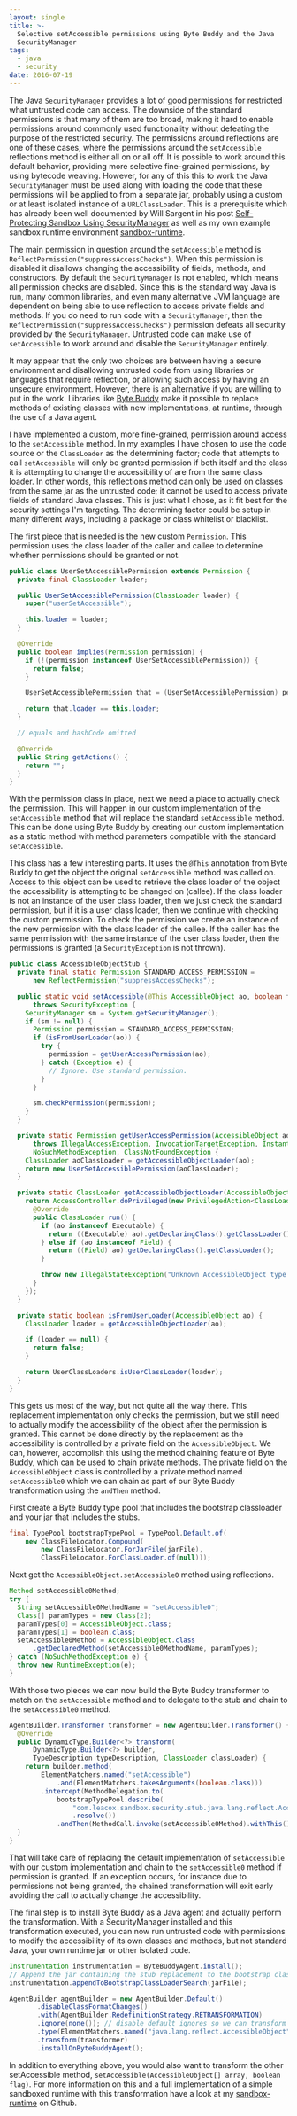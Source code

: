 ```yaml
---
layout: single
title: >-
  Selective setAccessible permissions using Byte Buddy and the Java
  SecurityManager
tags:
  - java
  - security
date: 2016-07-19
---
```



The Java `SecurityManager` provides a lot of good permissions for restricted what untrusted code can access. The downside of the standard permissions is that many of them are too broad, making it hard to enable permissions around commonly used functionality without defeating the purpose of the restricted security. The permissions around reflections are one of these cases, where the permissions around the `setAccessible` reflections method is either all on or all off. It is possible to work around this default behavior, providing more selective fine-grained permissions, by using bytecode weaving. However, for any of this this to work the Java `SecurityManager` must be used along with loading the code that these permissions will be applied to from a separate jar, probably using a custom or at least isolated instance of a `URLClassLoader`. This is a prerequisite which has already been well documented by Will Sargent in his post [Self-Protecting Sandbox Using SecurityManager](https://tersesystems.com/2015/12/29/sandbox-experiment/) as well as my own example sandbox runtime environment [sandbox-runtime](https://github.com/johnlcox/sandbox-runtime).

The main permission in question around the `setAccessible` method is `ReflectPermission("suppressAccessChecks")`. When this permission is disabled it disallows changing the accessibility of fields, methods, and constructors. By default the `SecurityManager` is not enabled, which means all permission checks are disabled. Since this is the standard way Java is run, many common libraries, and even many alternative JVM language are dependent on being able to use reflection to access private fields and methods. If you do need to run code with a `SecurityManager`, then the `ReflectPermission("suppressAccessChecks")` permission defeats all security provided by the `SecurityManager`. Untrusted code can make use of `setAccessible` to work around and disable the `SecurityManager` entirely.

It may appear that the only two choices are between having a secure environment and disallowing untrusted code from using libraries or languages that require reflection, or allowing such access by having an unsecure environment. However, there is an alternative if you are willing to put in the work. Libraries like [Byte Buddy](https://github.com/raphw/byte-buddy) make it possible to replace methods of existing classes with new implementations, at runtime, through the use of a Java agent.

I have implemented a custom, more fine-grained, permission around access to the `setAccessible` method. In my examples I have chosen to use the code source or the `ClassLoader` as the determining factor; code that attempts to call `setAccessible` will only be granted permission if both itself and the class it is attempting to change the accessibility of are from the same class loader. In other words, this reflections method can only be used on classes from the same jar as the untrusted code; it cannot be used to access private fields of standard Java classes. This is just what I chose, as it fit best for the security settings I'm targeting. The determining factor could be setup in many different ways, including a package or class whitelist or blacklist.

The first piece that is needed is the new custom `Permission`. This permission uses the class loader of the caller and callee to determine whether permissions should be granted or not.

```java
public class UserSetAccessiblePermission extends Permission {
  private final ClassLoader loader;  

  public UserSetAccessiblePermission(ClassLoader loader) {
    super("userSetAccessible");

    this.loader = loader;
  }  

  @Override
  public boolean implies(Permission permission) {
    if (!(permission instanceof UserSetAccessiblePermission)) {
      return false;
    }

    UserSetAccessiblePermission that = (UserSetAccessiblePermission) permission;

    return that.loader == this.loader;
  }  

  // equals and hashCode omitted  

  @Override
  public String getActions() {
    return "";
  }
}
```

With the permission class in place, next we need a place to actually check the permission. This will happen in our custom implementation of the `setAccessible` method that will replace the standard `setAccessible` method. This can be done using Byte Buddy by creating our custom implementation as a static method with method parameters compatible with the standard `setAccessible`.

This class has a few interesting parts. It uses the `@This` annotation from Byte Buddy to get the object the original `setAccessible` method was called on. Access to this object can be used to retrieve the class loader of the object the accessibility is attempting to be changed on (callee). If the class loader is not an instance of the user class loader, then we just check the standard permission, but if it is a user class loader, then we continue with checking the custom permission. To check the permission we create an instance of the new permission with the class loader of the callee. If the caller has the same permission with the same instance of the user class loader, then the permissions is granted (a `SecurityException` is not thrown).

```java
public class AccessibleObjectStub {
  private final static Permission STANDARD_ACCESS_PERMISSION =
      new ReflectPermission("suppressAccessChecks");

  public static void setAccessible(@This AccessibleObject ao, boolean flag)
      throws SecurityException {
    SecurityManager sm = System.getSecurityManager();
    if (sm != null) {
      Permission permission = STANDARD_ACCESS_PERMISSION;
      if (isFromUserLoader(ao)) {
        try {
          permission = getUserAccessPermission(ao);
        } catch (Exception e) {
          // Ignore. Use standard permission.
        }
      }

      sm.checkPermission(permission);
    }
  }

  private static Permission getUserAccessPermission(AccessibleObject ao)
      throws IllegalAccessException, InvocationTargetException, InstantiationException,
      NoSuchMethodException, ClassNotFoundException {
    ClassLoader aoClassLoader = getAccessibleObjectLoader(ao);
    return new UserSetAccessiblePermission(aoClassLoader);
  }

  private static ClassLoader getAccessibleObjectLoader(AccessibleObject ao) {
    return AccessController.doPrivileged(new PrivilegedAction<ClassLoader>() {
      @Override
      public ClassLoader run() {
        if (ao instanceof Executable) {
          return ((Executable) ao).getDeclaringClass().getClassLoader();
        } else if (ao instanceof Field) {
          return ((Field) ao).getDeclaringClass().getClassLoader();
        }

        throw new IllegalStateException("Unknown AccessibleObject type: " + ao.getClass());
      }
    });
  }

  private static boolean isFromUserLoader(AccessibleObject ao) {
    ClassLoader loader = getAccessibleObjectLoader(ao);

    if (loader == null) {
      return false;
    }

    return UserClassLoaders.isUserClassLoader(loader);
  }
}
```

This gets us most of the way, but not quite all the way there. This replacement implementation only checks the permission, but we still need to actually modify the accessibility of the object after the permission is granted. This cannot be done directly by the replacement as the accessibility is controlled by a private field on the `AccessibleObject`. We can, however, accomplish this using the method chaining feature of Byte Buddy, which can be used to chain private methods. The private field on the `AccessibleObject` class is controlled by a private method named `setAccessible0` which we can chain as part of our Byte Buddy transformation using the `andThen` method.

First create a Byte Buddy type pool that includes the bootstrap classloader and your jar that includes the stubs.
```java
final TypePool bootstrapTypePool = TypePool.Default.of(
    new ClassFileLocator.Compound(
        new ClassFileLocator.ForJarFile(jarFile),
        ClassFileLocator.ForClassLoader.of(null)));
```

Next get the `AccessibleObject.setAccessible0` method using reflections.
```java
Method setAccessible0Method;
try {
  String setAccessible0MethodName = "setAccessible0";
  Class[] paramTypes = new Class[2];
  paramTypes[0] = AccessibleObject.class;
  paramTypes[1] = boolean.class;
  setAccessible0Method = AccessibleObject.class
      .getDeclaredMethod(setAccessible0MethodName, paramTypes);
} catch (NoSuchMethodException e) {
  throw new RuntimeException(e);
}
```

With those two pieces we can now build the Byte Buddy transformer to match on the `setAccessible` method and to delegate to the stub and chain to the `setAccessible0` method.
```java
AgentBuilder.Transformer transformer = new AgentBuilder.Transformer() {
  @Override
  public DynamicType.Builder<?> transform(
      DynamicType.Builder<?> builder,
      TypeDescription typeDescription, ClassLoader classLoader) {
    return builder.method(
        ElementMatchers.named("setAccessible")
            .and(ElementMatchers.takesArguments(boolean.class)))
        .intercept(MethodDelegation.to(
            bootstrapTypePool.describe(
                "com.leacox.sandbox.security.stub.java.lang.reflect.AccessibleObjectStub")
                .resolve())
            .andThen(MethodCall.invoke(setAccessible0Method).withThis().withAllArguments()));
  }
}
```

That will take care of replacing the default implementation of `setAccessible` with our custom implementation and chain to the `setAccessible0` method if permission is granted. If an exception occurs, for instance due to permissions not being granted, the chained transformation will exit early avoiding the call to actually change the accessibility.

The final step is to install Byte Buddy as a Java agent and actually perform the transformation. With a SecurityManager installed and this transformation executed, you can now run untrusted code with permissions to modify the accessibility of its own classes and methods, but not standard Java, your own runtime jar or other isolated code.

```java
Instrumentation instrumentation = ByteBuddyAgent.install();
// Append the jar containing the stub replacement to the bootstrap classpath
instrumentation.appendToBootstrapClassLoaderSearch(jarFile);

AgentBuilder agentBuilder = new AgentBuilder.Default()
       .disableClassFormatChanges()
       .with(AgentBuilder.RedefinitionStrategy.RETRANSFORMATION)
       .ignore(none()); // disable default ignores so we can transform Java classes
       .type(ElementMatchers.named("java.lang.reflect.AccessibleObject"))
       .transform(transformer)
       .installOnByteBuddyAgent();
```

In addition to everything above, you would also want to transform the other setAccessible method, `setAccessible(AccessibleObject[] array, boolean flag)`. For more information on this and a full implementation of a simple sandboxed runtime with this transformation have a look at my [sandbox-runtime](https://github.com/johnlcox/sandbox-runtime) on Github.
